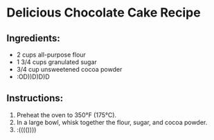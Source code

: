 # Delicious Chocolate Cake Recipe

## Ingredients:
- 2 cups all-purpose flour
- 1 3/4 cups granulated sugar
- 3/4 cup unsweetened cocoa powder
- :OD))D)D)D

## Instructions:
1. Preheat the oven to 350°F (175°C).
2. In a large bowl, whisk together the flour, sugar, and cocoa powder.
3. :(((())))